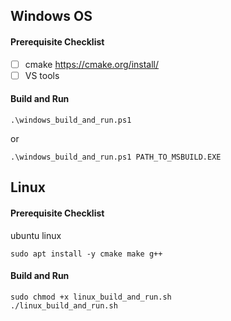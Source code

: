 ## Windows OS
#### Prerequisite Checklist
- [ ] cmake https://cmake.org/install/
- [ ] VS tools

#### Build and Run
```
.\windows_build_and_run.ps1
```
or
```
.\windows_build_and_run.ps1 PATH_TO_MSBUILD.EXE
```

## Linux
#### Prerequisite Checklist
ubuntu linux
```
sudo apt install -y cmake make g++
```
#### Build and Run
```
sudo chmod +x linux_build_and_run.sh
./linux_build_and_run.sh
```
